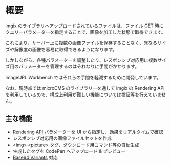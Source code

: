# 概要

imgix のライブラリへアップロードされているファイルは、ファイル GET 時にクエリーパラメーターを指定することで、画像を加工した状態で取得できます。

これにより、サーバー上に複数の画像ファイルを保存することなく、異なるサイズや解像度の画像を容易に取得できるようになります。

しかしながら、各種パラメーターを調整したり、レスポンシブ対応用に複数サイズ用のパラメーターを管理するのはそれなりに手間がかかります。

ImageURL Workbench ではそれらの手間を軽減するために開発しています。


なお、現時点では microCMS のライブラリーを通して imgix の Rendering API を利用しているので、構成上利用が難しい機能については検証等を行えていません。


## 主な機能

- Rendering API パラメーターを UI から指定し、効果をリアルタイムで確認 
- レスポンシブ対応用の画像ファイルセットを作成
- &lt;img&gt; &lt;picture&gt; タグ、ダウンロード用コマンド等の自動生成
- 生成したタグを CodePen へアップロード & プレビュー
- [Base64 Variants](https://docs.imgix.com/apis/rendering#base64-variants) 対応

